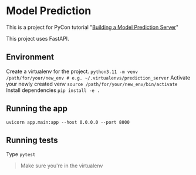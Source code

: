 # Model Prediction
This is a project for PyCon tutorial "[Building a Model Prediction Server](https://us.pycon.org/2023/schedule/presentation/79/)"

This project uses FastAPI.

## Environment
Create a virtualenv for the project.
`python3.11 -m venv /path/for/your/new_env # e.g. ~/.virtualenvs/prediction_server`
Activate your newly created venv
`source /path/for/your/new_env/bin/activate`
Install dependencies
`pip install -e .`

## Running the app
```
uvicorn app.main:app --host 0.0.0.0 --port 8000
```

## Running tests
Type `pytest`
> Make sure you're in the virtualenv

